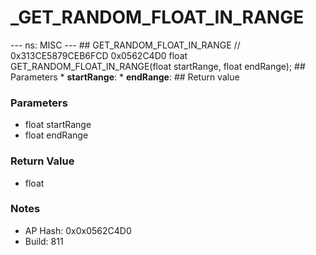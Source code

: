 # _GET_RANDOM_FLOAT_IN_RANGE

--- ns: MISC --- ## GET_RANDOM_FLOAT_IN_RANGE  // 0x313CE5879CEB6FCD 0x0562C4D0 float GET_RANDOM_FLOAT_IN_RANGE(float startRange, float endRange);   ## Parameters * **startRange**: * **endRange**:  ## Return value

### Parameters
* float startRange
* float endRange

### Return Value
* float

### Notes
* AP Hash: 0x0x0562C4D0
* Build: 811


